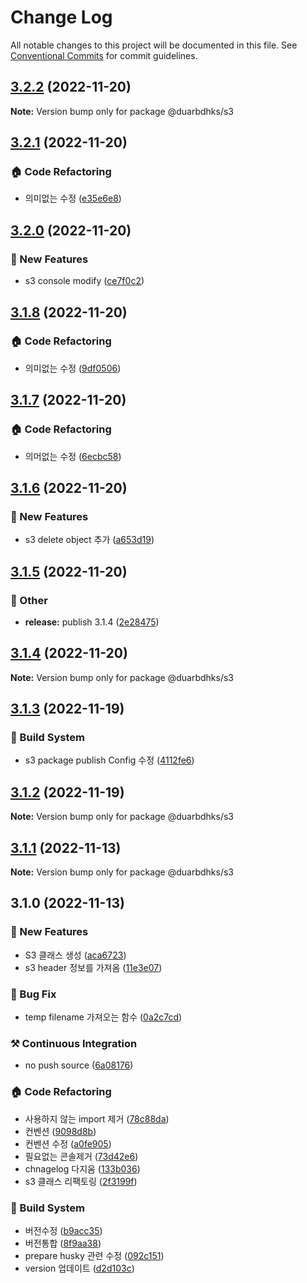 # Change Log

All notable changes to this project will be documented in this file.
See [Conventional Commits](https://conventionalcommits.org) for commit guidelines.

## [3.2.2](https://github.com/duarbdhks/monorepo-lerna/compare/v3.2.1...v3.2.2) (2022-11-20)

**Note:** Version bump only for package @duarbdhks/s3





## [3.2.1](https://github.com/duarbdhks/monorepo-lerna/compare/v3.2.0...v3.2.1) (2022-11-20)


### :house: Code Refactoring

* 의미없는 수정 ([e35e6e8](https://github.com/duarbdhks/monorepo-lerna/commit/e35e6e88eaf95395af72b76c2d6a7bdf722542dc))



## [3.2.0](https://github.com/duarbdhks/monorepo-lerna/compare/v3.1.8...v3.2.0) (2022-11-20)


### :rocket: New Features

* s3 console modify ([ce7f0c2](https://github.com/duarbdhks/monorepo-lerna/commit/ce7f0c2a278cf8f68c7385bf4e1dbc5bddbd86e3))



## [3.1.8](https://github.com/duarbdhks/monorepo-lerna/compare/v3.1.7...v3.1.8) (2022-11-20)


### :house: Code Refactoring

* 의미없는 수정 ([9df0506](https://github.com/duarbdhks/monorepo-lerna/commit/9df0506047dd4666a11d06fae2eeddc7c3a2c977))



## [3.1.7](https://github.com/duarbdhks/monorepo-lerna/compare/v3.1.6...v3.1.7) (2022-11-20)


### :house: Code Refactoring

* 의머없는 수정 ([6ecbc58](https://github.com/duarbdhks/monorepo-lerna/commit/6ecbc58c2107723bd255d685d1ac41a0d4af561e))



## [3.1.6](https://github.com/duarbdhks/monorepo-lerna/compare/v3.1.5...v3.1.6) (2022-11-20)


### :rocket: New Features

* s3 delete object 추가 ([a653d19](https://github.com/duarbdhks/monorepo-lerna/commit/a653d19ba01688c5a1523a3768b7e4bb50b33f67))



## [3.1.5](https://github.com/duarbdhks/monorepo-lerna/compare/v3.1.3...v3.1.5) (2022-11-20)


### :mega: Other

* **release:** publish 3.1.4 ([2e28475](https://github.com/duarbdhks/monorepo-lerna/commit/2e284757989ed85bcdc93860959372f3e66f6f26))



## [3.1.4](https://github.com/duarbdhks/monorepo-lerna/compare/v3.1.3...v3.1.4) (2022-11-20)

**Note:** Version bump only for package @duarbdhks/s3





## [3.1.3](https://github.com/duarbdhks/monorepo-lerna/compare/v3.1.2...v3.1.3) (2022-11-19)


### :hammer: Build System

* s3 package publish Config 수정 ([4112fe6](https://github.com/duarbdhks/monorepo-lerna/commit/4112fe688045f4ef531949aa6843299ecfe0d013))



## [3.1.2](https://github.com/duarbdhks/monorepo-lerna/compare/v0.0.2...v3.1.2) (2022-11-19)

**Note:** Version bump only for package @duarbdhks/s3





## [3.1.1](https://github.com/duarbdhks/monorepo-lerna/compare/v3.1.0...v3.1.1) (2022-11-13)

**Note:** Version bump only for package @duarbdhks/s3





## 3.1.0 (2022-11-13)


### :rocket: New Features

* S3 클래스 생성 ([aca6723](https://github.com/duarbdhks/monorepo-lerna/commit/aca67235198ede72854c9e5853a6c3803c9c6429))
* s3 header 정보를 가져옴 ([11e3e07](https://github.com/duarbdhks/monorepo-lerna/commit/11e3e07a387f55db844f4c9d2f255b247d6c7170))


### :bug: Bug Fix

* temp filename 가져오는 함수 ([0a2c7cd](https://github.com/duarbdhks/monorepo-lerna/commit/0a2c7cd66af8c48bcf86c4194dafe53c437b3bc9))


### :hammer_and_pick: Continuous Integration

* no push source ([6a08176](https://github.com/duarbdhks/monorepo-lerna/commit/6a08176d860756701bb8af72d7258605e059b172))


### :house: Code Refactoring

* 사용하지 않는 import 제거 ([78c88da](https://github.com/duarbdhks/monorepo-lerna/commit/78c88da9dc1541f30228840f96bcc603c9db779b))
* 컨벤션 ([9098d8b](https://github.com/duarbdhks/monorepo-lerna/commit/9098d8b87415fd3cb3aaac06dee2b964fdbc0267))
* 컨벤션 수정 ([a0fe905](https://github.com/duarbdhks/monorepo-lerna/commit/a0fe9053befce5bfdb7e5ba8e56072a87b0d179c))
* 필요없는 콘솔제거 ([73d42e6](https://github.com/duarbdhks/monorepo-lerna/commit/73d42e6787c1ce9d72aa80b49e41b5fe6fe8eb99))
* chnagelog 다지움 ([133b036](https://github.com/duarbdhks/monorepo-lerna/commit/133b0362992b94705b660365da7913e4009775e2))
* s3 클래스 리팩토링 ([2f3199f](https://github.com/duarbdhks/monorepo-lerna/commit/2f3199fa8d839841dfb6434a0b24c45382c24660))


### :hammer: Build System

* 버전수정 ([b9acc35](https://github.com/duarbdhks/monorepo-lerna/commit/b9acc357d6dada6da442c8e160f952ee6b5f231a))
* 버전통합 ([8f9aa38](https://github.com/duarbdhks/monorepo-lerna/commit/8f9aa38a0c672f02dc791a1b6b2560b5dd662bfa))
* prepare husky 관련 수정 ([092c151](https://github.com/duarbdhks/monorepo-lerna/commit/092c1517bb5e3175305bbde3c5964b07c6ecac0c))
* version 업데이트 ([d2d103c](https://github.com/duarbdhks/monorepo-lerna/commit/d2d103cd7f1a06b4808f01200dc0b9ff6f7b3a15))
